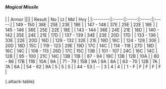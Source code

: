 ##### Magical Missile

|      |   Armor   ||||
|   Result   |   No   |   Lt   |   Md   |   Hvy   |
|:--------:|:-----:|:-----:|:-----:|:-----:|
| 149 - 150 | 38E  | 25E  | 23E  | 18E  |
| 147 - 148 | 37E  | 25E  | 22E  | 18E  |
| 145 - 146 | 36E  | 25E  | 22E  | 18E  |
| 143 - 144 | 36E  | 24E  | 21E  | 18D  |
| 140 - 142 | 35E  | 24E  | 21E  | 17D  |
| 137 - 139 | 34E  | 23E  | 20D  | 17D  |
| 133 - 136 | 33E  | 22E  | 20D  | 16D  |
| 129 - 132 | 32E  | 21E  | 19D  | 16C  |
| 124 - 128 | 30E  | 20D  | 18D  | 15C  |
| 119 - 123 | 29E  | 19D  | 17C  | 14C  |
| 114 - 118 | 27D  | 18D  | 16C  | 14C  |
| 108 - 113 | 26D  | 17C  | 15C  | 13B  |
| 101 - 107 | 24C  | 16C  | 14C  | 12B  |
| 95 - 100 | 21C  | 14C  | 13B  | 11B  |
| 87 - 94 | 19C  | 13B  | 12B  | 10A  |
| 80 - 86 | 17B  | 11B  | 10A  | 9A  |
| 71 - 79 | 15B  | 9A  | 9A  | 8A  |
| 63 - 70 | 12B  | 7A  | 7A  | 6A  |
| 54 - 62 | 9A  | 5 | 5 | 5 |
| 44 - 53 | --  | 3 | 4 | 4 |
| 1 - F | F | F | F | F |

{.attack-table}
